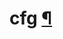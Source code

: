 # cfg [¶](https://docs.manim.community/en/stable/reference/manim.cli.cfg.html\#module-manim.cli.cfg "Link to this heading")